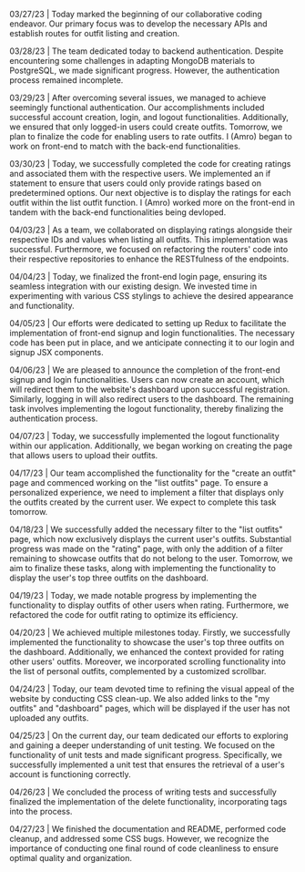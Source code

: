03/27/23 | Today marked the beginning of our collaborative coding endeavor. Our primary focus was to develop the necessary APIs and establish routes for outfit listing and creation.

03/28/23 | The team dedicated today to backend authentication. Despite encountering some challenges in adapting MongoDB materials to PostgreSQL, we made significant progress. However, the authentication process remained incomplete.

03/29/23 | After overcoming several issues, we managed to achieve seemingly functional authentication. Our accomplishments included successful account creation, login, and logout functionalities. Additionally, we ensured that only logged-in users could create outfits. Tomorrow, we plan to finalize the code for enabling users to rate outfits. I (Amro) began to work on front-end to match with the back-end functionalities.

03/30/23 | Today, we successfully completed the code for creating ratings and associated them with the respective users. We implemented an if statement to ensure that users could only provide ratings based on predetermined options. Our next objective is to display the ratings for each outfit within the list outfit function. I (Amro) worked more on the front-end in tandem with the back-end functionalities being devloped.

04/03/23 | As a team, we collaborated on displaying ratings alongside their respective IDs and values when listing all outfits. This implementation was successful. Furthermore, we focused on refactoring the routers' code into their respective repositories to enhance the RESTfulness of the endpoints.

04/04/23 | Today, we finalized the front-end login page, ensuring its seamless integration with our existing design. We invested time in experimenting with various CSS stylings to achieve the desired appearance and functionality.

04/05/23 | Our efforts were dedicated to setting up Redux to facilitate the implementation of front-end signup and login functionalities. The necessary code has been put in place, and we anticipate connecting it to our login and signup JSX components.

04/06/23 | We are pleased to announce the completion of the front-end signup and login functionalities. Users can now create an account, which will redirect them to the website's dashboard upon successful registration. Similarly, logging in will also redirect users to the dashboard. The remaining task involves implementing the logout functionality, thereby finalizing the authentication process.

04/07/23 | Today, we successfully implemented the logout functionality within our application. Additionally, we began working on creating the page that allows users to upload their outfits.

04/17/23 | Our team accomplished the functionality for the "create an outfit" page and commenced working on the "list outfits" page. To ensure a personalized experience, we need to implement a filter that displays only the outfits created by the current user. We expect to complete this task tomorrow.

04/18/23 | We successfully added the necessary filter to the "list outfits" page, which now exclusively displays the current user's outfits. Substantial progress was made on the "rating" page, with only the addition of a filter remaining to showcase outfits that do not belong to the user. Tomorrow, we aim to finalize these tasks, along with implementing the functionality to display the user's top three outfits on the dashboard.

04/19/23 | Today, we made notable progress by implementing the functionality to display outfits of other users when rating. Furthermore, we refactored the code for outfit rating to optimize its efficiency.

04/20/23 | We achieved multiple milestones today. Firstly, we successfully implemented the functionality to showcase the user's top three outfits on the dashboard. Additionally, we enhanced the context provided for rating other users' outfits. Moreover, we incorporated scrolling functionality into the list of personal outfits, complemented by a customized scrollbar.

04/24/23 | Today, our team devoted time to refining the visual appeal of the website by conducting CSS clean-up. We also added links to the "my outfits" and "dashboard" pages, which will be displayed if the user has not uploaded any outfits.

04/25/23 | On the current day, our team dedicated our efforts to exploring and gaining a deeper understanding of unit testing. We focused on the functionality of unit tests and made significant progress. Specifically, we successfully implemented a unit test that ensures the retrieval of a user's account is functioning correctly.

04/26/23 | We concluded the process of writing tests and successfully finalized the implementation of the delete functionality, incorporating tags into the process.

04/27/23 | We finished the documentation and README, performed code cleanup, and addressed some CSS bugs. However, we recognize the importance of conducting one final round of code cleanliness to ensure optimal quality and organization.
